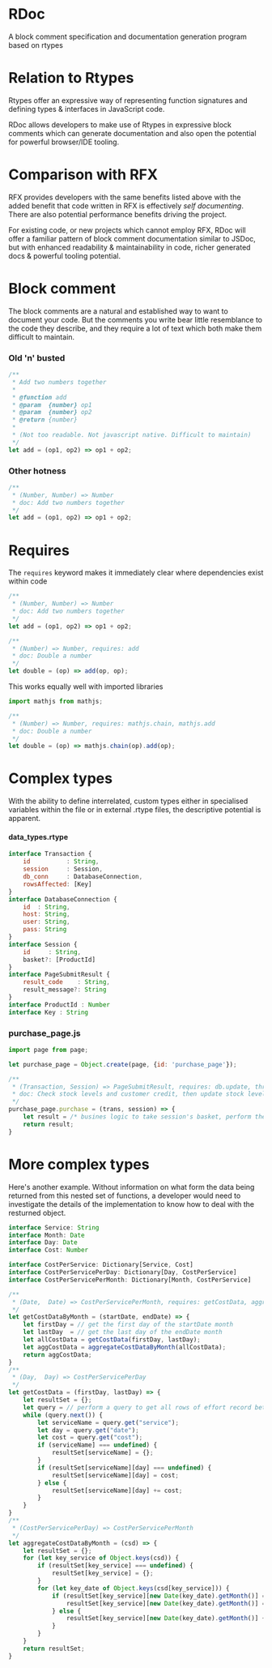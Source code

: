 # RDoc
A block comment specification and documentation generation program based on rtypes

# Relation to Rtypes
Rtypes offer an expressive way of representing function signatures and defining types & interfaces in JavaScript code.

RDoc allows developers to make use of Rtypes in expressive block comments which can generate documentation and also open the potential for powerful browser/IDE tooling.

# Comparison with RFX
RFX provides developers with the same benefits listed above with the added benefit that code written in RFX is effectively _self documenting_. There are also potential performance benefits driving the project.

For existing code, or new projects which cannot employ RFX, RDoc will offer a familiar pattern of block comment documentation similar to JSDoc, but with enhanced readability & maintainability in code, richer generated docs & powerful tooling potential.
 
# Block comment
The block comments are a natural and established way to want to document your code. But the comments you write bear little resemblance to the code they describe, and they require a lot of text which both make them difficult to maintain.
### Old 'n' busted
```javascript
/**
 * Add two numbers together
 *
 * @function add
 * @param  {number} op1
 * @param  {number} op2
 * @return {number}
 *
 * (Not too readable. Not javascript native. Difficult to maintain)
 */
let add = (op1, op2) => op1 + op2;
```
### Other hotness
```javascript
/**
 * (Number, Number) => Number
 * doc: Add two numbers together
 */
let add = (op1, op2) => op1 + op2;
```
# Requires
The `requires` keyword makes it immediately clear where dependencies exist within code
```javascript
/**
 * (Number, Number) => Number
 * doc: Add two numbers together
 */
let add = (op1, op2) => op1 + op2;

/**
 * (Number) => Number, requires: add
 * doc: Double a number
 */
let double = (op) => add(op, op);
```

This works equally well with imported libraries
```javascript
import mathjs from mathjs;

/**
 * (Number) => Number, requires: mathjs.chain, mathjs.add
 * doc: Double a number
 */
let double = (op) => mathjs.chain(op).add(op);
```

# Complex types
With the ability to define interrelated, custom types either in specialised variables within the file or in external .rtype files, the descriptive potential is apparent.
#### data_types.rtype
```javascript
interface Transaction {
    id          : String,
    session     : Session,
    db_conn     : DatabaseConnection,
    rowsAffected: [Key]
}
interface DatabaseConnection {
    id  : String,
    host: String,
    user: String,
    pass: String
}
interface Session {
    id     : String,
    basket?: [ProductId]
}
interface PageSubmitResult {
    result_code    : String,
    result_message?: String
}
interface ProductId : Number
interface Key : String
```
### purchase_page.js
```javascript
import page from page;

let purchase_page = Object.create(page, {id: 'purchase_page'});

/**
 * (Transaction, Session) => PageSubmitResult, requires: db.update, throws: NoConnectionError
 * doc: Check stock levels and customer credit, then update stock levels & custom credit
 */
purchase_page.purchase = (trans, session) => {
    let result = /* busines logic to take session's basket, perform the appropriate check's & update's and create result */ 
    return result;
}
```
# More complex types
Here's another example. Without information on what form the data being returned from this nested set of functions, a developer would need to investigate the details of the implementation to know how to deal with the resturned  object.
```javascript
interface Service: String
interface Month: Date
interface Day: Date
interface Cost: Number

interface CostPerService: Dictionary[Service, Cost]
interface CostPerServicePerDay: Dictionary[Day, CostPerService]
interface CostPerServicePerMonth: Dictionary[Month, CostPerService]
```
```javascript
/**
 * (Date,  Date) => CostPerServicePerMonth, requires: getCostData, aggregateCostDataByMonth
 */
let getCostDataByMonth = (startDate, endDate) => {
    let firstDay = // get the first day of the startDate month
    let lastDay  = // get the last day of the endDate month
    let allCostData = getCostData(firstDay, lastDay);
    let aggCostData = aggregateCostDataByMonth(allCostData);
    return aggCostData;
}
/**
 * (Day,  Day) => CostPerServicePerDay
 */
let getCostData = (firstDay, lastDay) => {
    let resultSet = {};
    let query = // perform a query to get all rows of effort record between the two dates
    while (query.next()) {
        let serviceName = query.get("service");
        let day = query.get("date");
        let cost = query.get("cost");
        if (serviceName] === undefined) {
            resultSet[serviceName] = {};
        }
        if (resultSet[serviceName][day] === undefined) {
            resultSet[serviceName][day] = cost;
        } else {
            resultSet[serviceName][day] += cost;
        }
    }
}
/**
 * (CostPerServicePerDay) => CostPerServicePerMonth
 */
let aggregateCostDataByMonth = (csd) => {
    let resultSet = {};
    for (let key_service of Object.keys(csd)) {
        if (resultSet[key_service] === undefined) {
            resultSet[key_service] = {};
        }
        for (let key_date of Object.keys(csd[key_service])) {
            if (resultSet[key_service][new Date(key_date).getMonth()] === undefined) {
                resultSet[key_service][new Date(key_date).getMonth()] = csd[key_service][key_date];
            } else {
                resultSet[key_service][new Date(key_date).getMonth()] += csd[key_service][key_date];
            }
        }
    }
    return resultSet;
}
```